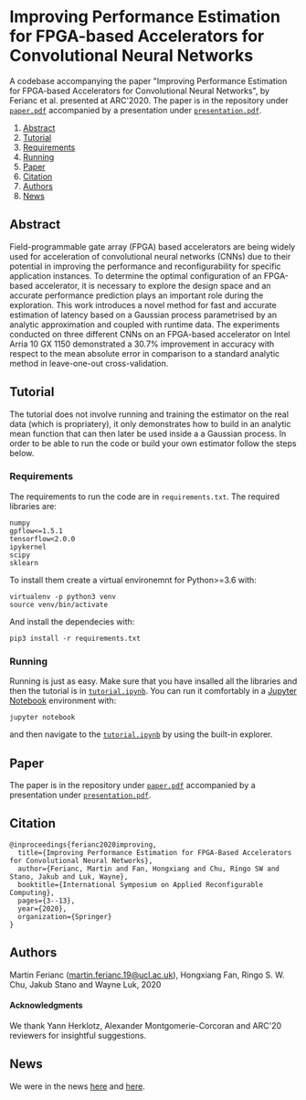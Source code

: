 # Improving Performance Estimation for FPGA-based Accelerators for Convolutional Neural Networks

A codebase accompanying the paper "Improving Performance Estimation for FPGA-based Accelerators for Convolutional Neural Networks", by Ferianc et al. presented at ARC'2020. The paper is in the repository under [`paper.pdf`](paper.pdf) accompanied by a presentation under [`presentation.pdf`](presentation.pdf). 

1. [Abstract](#Abstract)
2. [Tutorial](#Tutorial)
3. [Requirements](#Requirements)
4. [Running](#Running)
5. [Paper](#Paper)
6. [Citation](#Citation)
7. [Authors](#Authors)
8. [News](#News)

## Abstract

Field-programmable gate array (FPGA) based accelerators are being widely used for acceleration of convolutional neural networks (CNNs) due to their potential in improving the performance and reconfigurability for specific application instances. To determine the optimal configuration of an FPGA-based accelerator, it is necessary to explore the design space and an accurate performance prediction plays an important role during the exploration. This work introduces a novel method for fast and accurate estimation of latency based on a Gaussian process parametrised by an analytic approximation and coupled with runtime data. The experiments conducted on three different CNNs on an FPGA-based accelerator on Intel Arria 10 GX 1150 demonstrated a 30.7% improvement in accuracy with respect to the mean absolute error in comparison to a standard analytic method in leave-one-out cross-validation.

## Tutorial

The tutorial does not involve running and training the estimator on the real data (which is propriatery), it only demonstrates how to build in an analytic mean function that can then later be used inside a a Gaussian process. In order to be able to run the code or build your own estimator follow the steps below.

### Requirements

The requirements to run the code are in `requirements.txt`. The required libraries are:

```
numpy
gpflow<=1.5.1
tensorflow<2.0.0
ipykernel
scipy
sklearn
```

To install them create a virtual environemnt for Python>=3.6 with:

```
virtualenv -p python3 venv
source venv/bin/activate 
```

And install the dependecies with: 

```
pip3 install -r requirements.txt
```

### Running 

Running is just as easy. Make sure that you have insalled all the libraries and then the tutorial is in [`tutorial.ipynb`](tutorial.ipynb). You can run it comfortably in a [Jupyter Notebook](https://jupyter.org/) environment with:

```
jupyter notebook
```

and then navigate to the [`tutorial.ipynb`](tutorial.ipynb) by using the built-in explorer. 

## Paper 

The paper is in the repository under [`paper.pdf`](paper.pdf) accompanied by a presentation under [`presentation.pdf`](presentation.pdf).

## Citation

```
@inproceedings{ferianc2020improving,
  title={Improving Performance Estimation for FPGA-Based Accelerators for Convolutional Neural Networks},
  author={Ferianc, Martin and Fan, Hongxiang and Chu, Ringo SW and Stano, Jakub and Luk, Wayne},
  booktitle={International Symposium on Applied Reconfigurable Computing},
  pages={3--13},
  year={2020},
  organization={Springer}
}
```

## Authors 

Martin Ferianc (martin.ferianc.19@ucl.ac.uk), Hongxiang Fan, Ringo S. W. Chu, Jakub Stano and Wayne Luk, 2020

#### Acknowledgments

We thank Yann Herklotz, Alexander Montgomerie-Corcoran and ARC'20 reviewers for insightful suggestions.

## News 

We were in the news [here](https://www.nextplatform.com/2020/02/24/fpga-inroads-to-convolutional-neural-networks/) and [here](https://www.ucl.ac.uk/electronic-electrical-engineering/news/2020/may/improving-performance-estimation-convolutional-neural-network-accelerators).  
